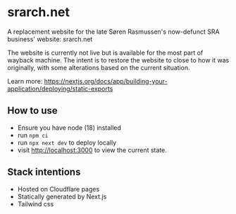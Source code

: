 # srarch.net

A replacement website for the late Søren Rasmussen's now-defunct SRA business' website: srarch.net

The website is currently not live but is available for the most part of wayback machine. The intent is to restore the website to close to how it was originally, with some alterations based on the current situation.

Learn more: <https://nextjs.org/docs/app/building-your-application/deploying/static-exports>

## How to use

- Ensure you have node (18) installed
- run `npm ci`
- run `npx next dev` to deploy locally
- visit <http://localhost:3000> to view the current state.

## Stack intentions

- Hosted on Cloudflare pages
- Statically generated by Next.js
- Tailwind css

